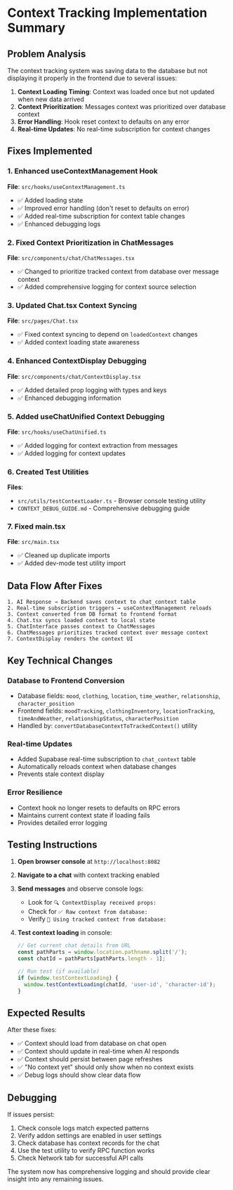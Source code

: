 # Context Tracking Implementation Summary

## Problem Analysis
The context tracking system was saving data to the database but not displaying it properly in the frontend due to several issues:

1. **Context Loading Timing**: Context was loaded once but not updated when new data arrived
2. **Context Prioritization**: Messages context was prioritized over database context
3. **Error Handling**: Hook reset context to defaults on any error
4. **Real-time Updates**: No real-time subscription for context changes

## Fixes Implemented

### 1. Enhanced useContextManagement Hook
**File**: `src/hooks/useContextManagement.ts`
- ✅ Added loading state
- ✅ Improved error handling (don't reset to defaults on error)
- ✅ Added real-time subscription for context table changes
- ✅ Enhanced debugging logs

### 2. Fixed Context Prioritization in ChatMessages
**File**: `src/components/chat/ChatMessages.tsx`
- ✅ Changed to prioritize tracked context from database over message context
- ✅ Added comprehensive logging for context source selection

### 3. Updated Chat.tsx Context Syncing
**File**: `src/pages/Chat.tsx`
- ✅ Fixed context syncing to depend on `loadedContext` changes
- ✅ Added context loading state awareness

### 4. Enhanced ContextDisplay Debugging
**File**: `src/components/chat/ContextDisplay.tsx`
- ✅ Added detailed prop logging with types and keys
- ✅ Enhanced debugging information

### 5. Added useChatUnified Context Debugging
**File**: `src/hooks/useChatUnified.ts`
- ✅ Added logging for context extraction from messages
- ✅ Added logging for context updates

### 6. Created Test Utilities
**Files**: 
- `src/utils/testContextLoader.ts` - Browser console testing utility
- `CONTEXT_DEBUG_GUIDE.md` - Comprehensive debugging guide

### 7. Fixed main.tsx
**File**: `src/main.tsx`
- ✅ Cleaned up duplicate imports
- ✅ Added dev-mode test utility import

## Data Flow After Fixes

```
1. AI Response → Backend saves context to chat_context table
2. Real-time subscription triggers → useContextManagement reloads
3. Context converted from DB format to frontend format
4. Chat.tsx syncs loaded context to local state
5. ChatInterface passes context to ChatMessages
6. ChatMessages prioritizes tracked context over message context
7. ContextDisplay renders the context UI
```

## Key Technical Changes

### Database to Frontend Conversion
- Database fields: `mood`, `clothing`, `location`, `time_weather`, `relationship`, `character_position`
- Frontend fields: `moodTracking`, `clothingInventory`, `locationTracking`, `timeAndWeather`, `relationshipStatus`, `characterPosition`
- Handled by: `convertDatabaseContextToTrackedContext()` utility

### Real-time Updates
- Added Supabase real-time subscription to `chat_context` table
- Automatically reloads context when database changes
- Prevents stale context display

### Error Resilience
- Context hook no longer resets to defaults on RPC errors
- Maintains current context state if loading fails
- Provides detailed error logging

## Testing Instructions

1. **Open browser console** at `http://localhost:8082`
2. **Navigate to a chat** with context tracking enabled
3. **Send messages** and observe console logs:
   - Look for `🔍 ContextDisplay received props:`
   - Check for `✅ Raw context from database:`
   - Verify `🎯 Using tracked context from database:`

4. **Test context loading** in console:
   ```javascript
   // Get current chat details from URL
   const pathParts = window.location.pathname.split('/');
   const chatId = pathParts[pathParts.length - 1];
   
   // Run test (if available)
   if (window.testContextLoading) {
     window.testContextLoading(chatId, 'user-id', 'character-id');
   }
   ```

## Expected Results

After these fixes:
- ✅ Context should load from database on chat open
- ✅ Context should update in real-time when AI responds
- ✅ Context should persist between page refreshes
- ✅ "No context yet" should only show when no context exists
- ✅ Debug logs should show clear data flow

## Debugging

If issues persist:
1. Check console logs match expected patterns
2. Verify addon settings are enabled in user settings
3. Check database has context records for the chat
4. Use the test utility to verify RPC function works
5. Check Network tab for successful API calls

The system now has comprehensive logging and should provide clear insight into any remaining issues.
